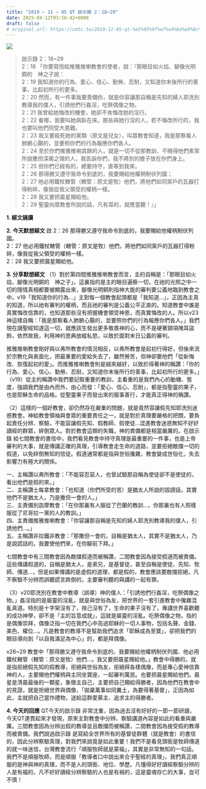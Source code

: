 ```yaml
---
title: "2019 – 11 – 05 QT 啟示錄 2：18~29"
date: 2025-04-12T03:56:42+0800
draft: false
# original_url: https://cmtc.tw/2019-11-05-qt-%e5%95%9f%e7%a4%ba%e9%8c%84-2%ef%bc%9a1829
---
```


![](/images/qt.jpg)
> 啟示錄 2：18\~29  
> 2：18 「你要寫信給推雅推喇教會的使者，說：『那眼目如火焰、腳像光明銅的　神之子說：  
> 2：19 我知道你的行為、愛心、信心、勤勞、忍耐，又知道你末後所行的善事，比起初所行的更多。  
> 2：20 然而，有一件事我要責備你，就是你容讓那自稱是先知的婦人耶洗別教導我的僕人，引誘他們行姦淫，吃祭偶像之物。  
> 2：21 我曾給她悔改的機會，她卻不肯悔改她的淫行。  
> 2：22 看哪，我要叫她病臥在床。那些與她行淫的人，若不悔改所行的，我也要叫他們同受大患難。  
> 2：23 我又要殺死她的黨類（原文是兒女），叫眾教會知道，我是那察看人肺腑心腸的，並要照你們的行為報應你們各人。  
> 2：24 至於你們推雅推喇其餘的人，就是一切不從那教訓、不曉得他們素常所說撒但深奧之理的人，我告訴你們，我不將別的擔子放在你們身上。  
> 2：25 但你們已經有的，總要持守，直等到我來。  
> 2：26 那得勝又遵守我命令到底的，我要賜給他權柄制伏列國；  
> 2：27 他必用鐵杖轄管（轄管：原文是牧）他們，將他們如同窯戶的瓦器打得粉碎，像我從我父領受的權柄一樣。  
> 2：28 我又要把晨星賜給他。  
> 2：29 聖靈向眾教會所說的話，凡有耳的，就應當聽！』」

**1. 經文誦讀**

**2.  今天默想經文**
啟 2：26 那得勝又遵守我命令到底的，我要賜給他權柄制伏列國。  
2：27 他必用鐵杖轄管（轄管：原文是牧）他們，將他們如同窯戶的瓦器打得粉碎，像我從我父領受的權柄一樣。  
2：28 我又要把晨星賜給他。

**3. 分享默想經文**
（1）對於第四間推雅推喇教會而言，主的自稱是：「那眼目如火焰、腳像光明銅的　神之子」。這裏指的是主的眼目遍察一切，在祂的光照之中一切的隱情真相都要被顯露出來，腳像光明銅則指神大能的審判要公義地臨到教會之中。v19「我知道你的行為…」主對每一個教會起頭都是「我知道…」，正因為主真的知道，所以祂有審判的權柄，而且祂的審判是公義公平正直的。知道教會中誰是真實悔改信靠的，也知道那些沒有把握機會領受神恩，而真實悔改的人。所以v23神這樣自稱：「我是那察看人肺腑心腸的，並要照你們的行為報應你們各人。」我們現在讀聖經知道這一切，就應該生發出更多敬畏神的心，而不是硬著頸項掩耳盜鈴，依然故我，利用神的恩典放縱私慾，以致於面對末日公義的審判。

推雅推喇教會剛好與以弗所教會的情況相反，以弗所教會是起初行得好，但後來流於宗教化與表面化，把最重要的愛給失去了，雖然勞苦，但神卻要他們「從新悔改、恢復起初的愛」。而推雅推喇教會則是越來越好，以致於得著神的稱讚：「你的行為、愛心、信心、勤勞、忍耐，又知道你末後所行的善事，比起初所行的更多。」（v19）從主的稱讚中我們要記取重要的教訓，主看重的是我們內心的動機、態度，強調我們是由內而外，由心而發：「愛心、信心、忍耐」，都是指聖靈的果子，也是耶穌生命的品格。從聖靈果子而發出來的服事善行，才能真正得神的稱讚。

（2）這樣的一個好教會，卻仍然存在嚴重的問題，就是竟然容讓假先知耶洗別迷惑教會。神給教會領袖與會眾的重要責任之一，就是對於真理要嚴格的把關，要負起責任分辨、察驗，不能容讓假先知、假教師、假使徒…混進教會迷惑無知不好好讀經的群眾，絆倒眾人。對於教會這類的失職，神的責備都是相當嚴厲的。在啟示錄 給七間教會的書信中，我們看見教會中持守真理是最重要的一件事，也是上帝審判的大事，就是傳講正確的真理，引導教會走生命的道路，並要拒絕敵擋一切的假道，以免絆倒無知的信徒。假道通常都是指與世俗攙雜，教會變成世俗化，失去影響力有極大的關係。

一、主稱讚以弗所教會：「不能容忍惡人，也曾試驗那自稱為使徒卻不是使徒的，看出他們是假的來。」  
二、主稱讚士每拿教會：「也知道（你們所受的苦）是猶太人所說的毀謗話，其實他們不是猶太人，乃是撒但一會的人。」  
三、主責備別迦摩教會：「在你那裏有人服從了巴蘭的教訓…，你那裏也有人照樣服從了尼哥拉一黨的人的教訓。」  
四、主責備推雅推喇教會：「你容讓那自稱是先知的婦人耶洗別教導我的僕人，引誘他們…。」  
五、主稱讚非拉鐵非教會：「那撒但一會的，自稱是猶太人，其實不是猶太人，乃是說謊話的，我要使他們來，在你腳前下拜。」

七間教會中有三間教會因為敵擋假道而被稱讚，二間教會因為接受假道而被責備。這些傳講假道的，自稱是猶太人，是弟兄，是基督徒，甚至自稱是使徒、先知、牧師、傳道…，但是如果傳講的是虛假的道理，都是假的，教會應該要敵擋拒絕，凡不察驗不分辨而誤聽謊言跌倒的，主要審判聽的與講的一起有罪。

（3）v20耶洗別在教會中教導（誤導）神的僕人：「引誘他們行姦淫，吃祭偶像之物。」姦淫指的是屬靈的淫亂，就是與世俗為友，把世界的一套引進教會中攙雜混亂真道。特別是十字架沒有了，捨己沒有了，生命的果子沒有了，專講世界喜歡聽的成功神學，卻不是「主的旨意成就」，這就是屬靈的淫亂。吃祭偶像之物，指的是偶像崇拜，偶像泛指一切在我們心中高過耶穌的一切人事物，包括名聲、金錢、美色、權位…。凡是教會的教導不是幫助我們追求「耶穌成為至寶」，卻把我們的眼目導向到「以自我滿足為中心」的，都是拜偶像。

v26\~29 教會中「那得勝又遵守我命令到底的，我要賜給他權柄制伏列國、他必用鐵杖轄管（轄管：原文是牧）他們…。我又要把晨星賜給他。」教會中得勝的，就是指拒絕假先知的假教導，拒絕與世俗為友，拒絕拜各樣偶像，而是專心愛神信靠神的人，主要賜他們權柄與主同坐寶座，一起審判萬民。也要把晨星賜給他們。晨星是清晨最後的一顆星，象徵主自己，主要把自己賜給得勝者，因為他們在教會中的見證，就是拒絕世界與偶像，「拋棄萬事如同糞土，為要得著基督」，正因為如此，主就把自己當作禮物，送給這群愛慕主、追求主的得勝者。

**4. 今天的回應**
QT今天的啟示錄 非常沈重，因為過去沒有好好的一節一節研讀，今天QT連貫起來才發現，原來主對教會中分辨、察驗講道內容是如此的看重與嚴厲。三間教會因為分辨出假的教導並且敵擋而被稱讚，二間教會因為接受假的教導而被責備。我們說過啟示錄 是寫給全世界所有的基督徒群體（就是教會）的書信的，因此分辨察驗真理，對我們來說竟是如此重要！我們不是看見頭銜是牧師傳道的就一味迷信，台灣教會流行「順服牧師就是蒙福」，其實是非常無知的一句話。我們不是順服牧師，而是順服「教導者口中說出來合乎聖經的真理」，我們真正順服的是神與神的真理，而不是人的頭銜、地位、學歷。凡懂得好好讀經察驗分辨的人是有福的，凡不好好讀經分辨察驗的人也是有禍的，這是靈魂存亡的大事，豈可不慎！
